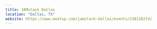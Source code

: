```yaml
---
title: JAMstack Dallas
location: "Dallas, TX"
website: https://www.meetup.com/jamstack-dallas/events/238110274/
---
```

